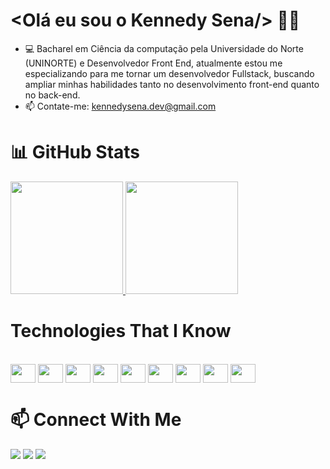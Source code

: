 # <Olá eu sou o Kennedy Sena/> 👋🏻
- 💻 Bacharel em Ciência da computação pela Universidade do Norte (UNINORTE) e Desenvolvedor Front End, atualmente estou me especializando para me tornar um desenvolvedor Fullstack, buscando ampliar minhas habilidades tanto no desenvolvimento front-end quanto no back-end.
- 📫 Contate-me: kennedysena.dev@gmail.com
#
<h1>📊 GitHub Stats</h1>
<div style="display: flex; gap: 20px; flex-wrap: wrap; align-items: center;">
  <a href="https://github.com/Kennedysena">                                      
    <img height="180em" src="https://github-readme-stats.vercel.app/api?username=Kennedysena&show_icons=true&theme=dark&include_all_commits=true&count_private=true" />
    <img height="180em" src="https://github-readme-stats.vercel.app/api/top-langs/?username=Kennedysena&layout=compact&langs_count=16&theme=dark" />
  </a>
</div>
 <h1>Technologies That I Know</h1>
<div style="display: inline_block"><br>
  <img align="center" height="30" width="40" src="https://cdn.jsdelivr.net/gh/devicons/devicon/icons/html5/html5-original.svg">
  <img align="center" height="30" width="40" src="https://cdn.jsdelivr.net/gh/devicons/devicon/icons/css3/css3-original.svg">
  <img align="center" height="30" width="40" src="https://cdn.jsdelivr.net/gh/devicons/devicon/icons/javascript/javascript-original.svg">
  <img align="center" height="30" width="40" src="https://cdn.jsdelivr.net/gh/devicons/devicon/icons/typescript/typescript-original.svg">
  <img align="center" height="30" width="40" src="https://cdn.jsdelivr.net/gh/devicons/devicon/icons/react/react-original.svg">
  <img align="center" height="30" width="40" src="https://cdn.jsdelivr.net/gh/devicons/devicon/icons/figma/figma-original.svg">
  <img align="center" height="30" width="40" src="https://cdn.jsdelivr.net/gh/devicons/devicon/icons/git/git-original.svg">
  <img align="center" height="30" width="40" src="https://cdn.jsdelivr.net/gh/devicons/devicon/icons/npm/npm-original-wordmark.svg">
  <img align="center" height="30" width="40" src="https://cdn.jsdelivr.net/gh/devicons/devicon/icons/materialui/materialui-original.svg">
</div>

##
<h1>📫 Connect With Me</h1>
<div>
  <a href="mailto:kennedysena.dev@gmail.com"><img src="https://img.shields.io/badge/Gmail-%23333?style=for-the-badge&logo=gmail&logoColor=white" target="_blank"></a>
  <a href="https://www.linkedin.com/in/kennedy-sena-de-freitas" target="_blank"><img src="https://img.shields.io/badge/LinkedIn-%230077B5?style=for-the-badge&logo=linkedin&logoColor=white" target="_blank"></a>
  <a href="https://discord.com/channels/@me" target="_blank"><img src="https://img.shields.io/badge/Discord-7289DA?style=for-the-badge&logo=discord&logoColor=white" target="_blank"></a>
</div>
